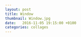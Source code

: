 ```yaml
---
layout: post
title: Window
thumbnail: Window.jpg
date:   2016-11-05 19:15:00 +0100
categories: collages
---
```

